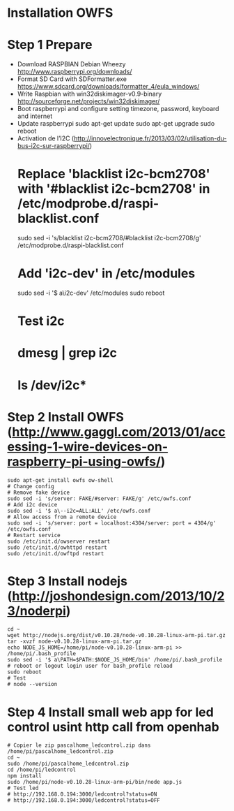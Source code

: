 # Installation OWFS

# Step 1 Prepare
- Download RASPBIAN Debian Wheezy 
	http://www.raspberrypi.org/downloads/
- Format SD Card with SDFormatter.exe
	https://www.sdcard.org/downloads/formatter_4/eula_windows/
- Write Raspbian with win32diskimager-v0.9-binary
	http://sourceforge.net/projects/win32diskimager/
- Boot raspberrypi and configure setting
	timezone, password, keyboard and internet
- Update raspberrypi
	sudo apt-get update
	sudo apt-get upgrade
	sudo reboot
- Activation de l’I2C (http://innovelectronique.fr/2013/03/02/utilisation-du-bus-i2c-sur-raspberrypi/)
	# Replace 'blacklist i2c-bcm2708' with '#blacklist i2c-bcm2708' in /etc/modprobe.d/raspi-blacklist.conf 	
	sudo sed -i 's/blacklist i2c-bcm2708/#blacklist i2c-bcm2708/g' /etc/modprobe.d/raspi-blacklist.conf 	
	# Add 'i2c-dev' in /etc/modules 
	sudo sed -i '$ a\i2c-dev' /etc/modules 
	sudo reboot
	# Test i2c
	# dmesg | grep i2c
	# ls /dev/i2c*

# Step 2 Install OWFS (http://www.gaggl.com/2013/01/accessing-1-wire-devices-on-raspberry-pi-using-owfs/)
	sudo apt-get install owfs ow-shell
	# Change config
	# Remove fake device
	sudo sed -i 's/server: FAKE/#server: FAKE/g' /etc/owfs.conf 	
	# Add i2c device
	sudo sed -i '$ a\--i2c=ALL:ALL' /etc/owfs.conf	
	# Allow access from a remote device
	sudo sed -i 's/server: port = localhost:4304/server: port = 4304/g' /etc/owfs.conf 
	# Restart service
	sudo /etc/init.d/owserver restart
	sudo /etc/init.d/owhttpd restart
	sudo /etc/init.d/owftpd restart
	
# Step 3 Install nodejs (http://joshondesign.com/2013/10/23/noderpi)
	cd ~
	wget http://nodejs.org/dist/v0.10.28/node-v0.10.28-linux-arm-pi.tar.gz
	tar -xvzf node-v0.10.28-linux-arm-pi.tar.gz
	echo NODE_JS_HOME=/home/pi/node-v0.10.28-linux-arm-pi >> /home/pi/.bash_profile
	sudo sed -i '$ a\PATH=$PATH:$NODE_JS_HOME/bin' /home/pi/.bash_profile
	# reboot or logout login user for bash_profile reload
	sudo reboot
	# Test
	# node --version
	
# Step 4 Install small web app for led control usint http call from openhab
	# Copier le zip pascalhome_ledcontrol.zip dans /home/pi/pascalhome_ledcontrol.zip
	cd ~
	sudo /home/pi/pascalhome_ledcontrol.zip
	cd /home/pi/ledcontrol
	npm install
	sudo /home/pi/node-v0.10.28-linux-arm-pi/bin/node app.js	
	# Test led
	# http://192.168.0.194:3000/ledcontrol?status=ON
	# http://192.168.0.194:3000/ledcontrol?status=OFF
	




